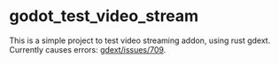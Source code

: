 # godot_test_video_stream

This is a simple project to test video streaming addon, using rust gdext.
Currently causes errors: [gdext/issues/709](https://github.com/godot-rust/gdext/issues/709).
